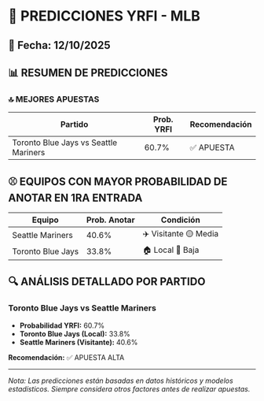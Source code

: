 # 🚀 PREDICCIONES YRFI - MLB

## 📅 Fecha: 12/10/2025

## 📊 RESUMEN DE PREDICCIONES

### 🔝 MEJORES APUESTAS

| Partido | Prob. YRFI | Recomendación |
|---------|------------|---------------|
| Toronto Blue Jays vs Seattle Mariners | 60.7% | ✅ APUESTA |

## ⚾ EQUIPOS CON MAYOR PROBABILIDAD DE ANOTAR EN 1RA ENTRADA

| Equipo | Prob. Anotar | Condición |
|--------|--------------|-----------|
| Seattle Mariners | 40.6% | ✈️ Visitante 🟡 Media |
| Toronto Blue Jays | 33.8% | 🏠 Local 🔴 Baja |

## 🔍 ANÁLISIS DETALLADO POR PARTIDO

### Toronto Blue Jays vs Seattle Mariners
- **Probabilidad YRFI:** 60.7%
- **Toronto Blue Jays (Local):** 33.8%
- **Seattle Mariners (Visitante):** 40.6%

**Recomendación:** ✅ APUESTA ALTA

---
*Nota: Las predicciones están basadas en datos históricos y modelos estadísticos.
Siempre considera otros factores antes de realizar apuestas.*
